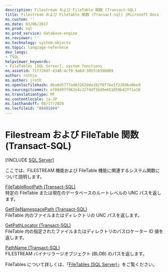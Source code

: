 ```yaml
---
description: Filestream および FileTable 関数 (Transact-SQL)
title: Filestream および FileTable 関数 (Transact-sql) |Microsoft Docs
ms.custom: ''
ms.date: 03/06/2017
ms.prod: sql
ms.prod_service: database-engine
ms.reviewer: ''
ms.technology: system-objects
ms.topic: language-reference
dev_langs:
- TSQL
helpviewer_keywords:
- FileTables [SQL Server], system functions
ms.assetid: 71f729df-d340-4cf9-9a6d-305fcb39b009
author: rothja
ms.author: jroth
ms.openlocfilehash: 0ba0d5777ad63262dda102f0f7be1f2269ba0be9
ms.sourcegitcommit: e700497f962e4c2274df16d9e651059b42ff1a10
ms.translationtype: MT
ms.contentlocale: ja-JP
ms.lasthandoff: 08/17/2020
ms.locfileid: "88481804"
---
```

# <a name="filestream-and-filetable-functions-transact-sql"></a>Filestream および FileTable 関数 (Transact-SQL)
[!INCLUDE [SQL Server](../../includes/applies-to-version/sqlserver.md)]

  ここでは、FILESTREAM 機能および FileTable 機能に関連するシステム関数について説明します。  
  
 [FileTableRootPath &#40;Transact-SQL&#41;](../../relational-databases/system-functions/filetablerootpath-transact-sql.md)  
 特定の FileTable または現在のデータベースのルートレベルの UNC パスを返します。  
  
 [GetFileNamespacePath &#40;Transact-SQL&#41;](../../relational-databases/system-functions/getfilenamespacepath-transact-sql.md)  
 FileTable 内のファイルまたはディレクトリの UNC パスを返します。  
  
 [GetPathLocator &#40;Transact-SQL&#41;](../../relational-databases/system-functions/getpathlocator-transact-sql.md)  
 FileTable 内の指定されたファイルまたはディレクトリのパスロケーター ID 値を返します。  
  
 [PathName &#40;Transact-SQL&#41;](../../relational-databases/system-functions/pathname-transact-sql.md)  
 FILESTREAM バイナリラージオブジェクト (BLOB) のパスを返します。  
  
 FileTables について詳しくは、「[FileTables &#40;SQL Server&#41;](../../relational-databases/blob/filetables-sql-server.md)」をご覧ください。  
  
  
